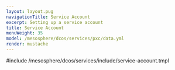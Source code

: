 ```yaml
---
layout: layout.pug
navigationTitle: Service Account
excerpt: Setting up a service account
title: Service Account
menuWeight: 35
model: /mesosphere/dcos/services/pxc/data.yml
render: mustache
---
```


#include /mesosphere/dcos/services/include/service-account.tmpl
